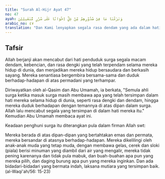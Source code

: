 ```yaml
---
title: "Surah Al-Hijr Ayat 47"
no: 47
ayah: وَنَزَعْنَا مَا فِيْ صُدُوْرِهِمْ مِّنْ غِلٍّ اِخْوَانًا عَلٰى سُرُرٍ مُّتَقٰبِلِيْنَ 
arabic_no: ٤٧
translation: "Dan Kami lenyapkan segala rasa dendam yang ada dalam hati mereka; mereka merasa bersaudara, duduk berhadap-hadapan di atas dipan-dipan."
---
```


## Tafsir

Allah berjanji akan mencabut dari hati penduduk surga segala macam dendam, kebencian, dan rasa dengki yang telah terpendam selama mereka hidup di dunia, dan menjadikan mereka hidup bersaudara dan berkasih sayang. Mereka senantiasa bergembira bersama-sama dan duduk berhadap-hadapan di atas permadani yang terhampar.

Diriwayatkan oleh al-Qasim dan Abu Umamah, ia berkata, "Semula ahli surga ketika masuk surga masih membawa apa yang telah tersimpan dalam hati mereka selama hidup di dunia, seperti rasa dengki dan dendam, hingga mereka duduk berhadapan dengan temannya di atas dipan dalam surga. Allah lalu mencabut segala yang tersimpan di dalam hati mereka itu." Kemudian Abu Umamah membaca ayat ini.

Keadaan penghuni surga itu diterangkan pula dalam firman Allah swt:

Mereka berada di atas dipan-dipan yang bertahtakan emas dan permata, mereka bersandar di atasnya berhadap-hadapan. Mereka dikelilingi oleh anak-anak muda yang tetap muda, dengan membawa gelas, cerek dan sloki (piala) berisi minuman yang diambil dari air yang mengalir, mereka tidak pening karenanya dan tidak pula mabuk, dan buah-buahan apa pun yang mereka pilih, dan daging burung apa pun yang mereka inginkan. Dan ada bidadari-bidadari yang bermata indah, laksana mutiara yang tersimpan baik. (al-Waqi'ah/56: 15-23)